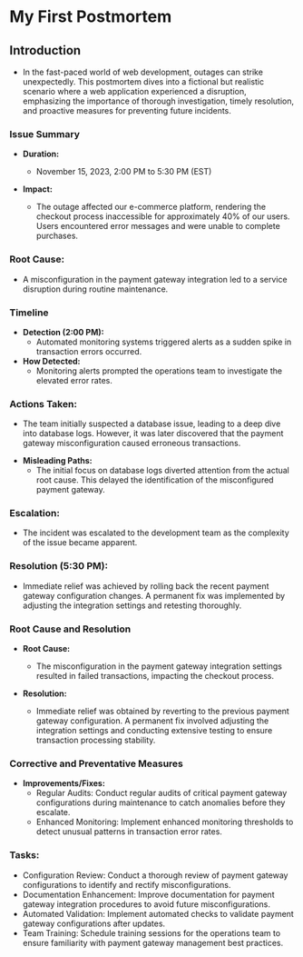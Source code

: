 # My First Postmortem

## Introduction
- In the fast-paced world of web development, outages can strike unexpectedly. This postmortem dives into a fictional but realistic scenario where a web application experienced a disruption, emphasizing the importance of thorough investigation, timely resolution, and proactive measures for preventing future incidents.

### Issue Summary
* **Duration:**
  - November 15, 2023, 2:00 PM to 5:30 PM (EST)

* **Impact:**
  - The outage affected our e-commerce platform, rendering the checkout process inaccessible for approximately 40% of our users. Users encountered error messages and were unable to complete purchases.

### Root Cause:
- A misconfiguration in the payment gateway integration led to a service disruption during routine maintenance.

### Timeline
* **Detection (2:00 PM):**
  - Automated monitoring systems triggered alerts as a sudden spike in transaction errors occurred.
* **How Detected:**
  - Monitoring alerts prompted the operations team to investigate the elevated error rates.

### Actions Taken:
- The team initially suspected a database issue, leading to a deep dive into database logs. However, it was later discovered that the payment gateway misconfiguration caused erroneous transactions.
* **Misleading Paths:**
  - The initial focus on database logs diverted attention from the actual root cause. This delayed the identification of the misconfigured payment gateway.

### Escalation:
- The incident was escalated to the development team as the complexity of the issue became apparent.

### Resolution (5:30 PM):
- Immediate relief was achieved by rolling back the recent payment gateway configuration changes. A permanent fix was implemented by adjusting the integration settings and retesting thoroughly.

### Root Cause and Resolution
* **Root Cause:**
  - The misconfiguration in the payment gateway integration settings resulted in failed transactions, impacting the checkout process.

* **Resolution:**
  - Immediate relief was obtained by reverting to the previous payment gateway configuration. A permanent fix involved adjusting the integration settings and conducting extensive testing to ensure transaction processing stability.

### Corrective and Preventative Measures
* **Improvements/Fixes:**
  - Regular Audits: Conduct regular audits of critical payment gateway configurations during maintenance to catch anomalies before they escalate.
  - Enhanced Monitoring: Implement enhanced monitoring thresholds to detect unusual patterns in transaction error rates.

### Tasks:
- Configuration Review: Conduct a thorough review of payment gateway configurations to identify and rectify misconfigurations.
- Documentation Enhancement: Improve documentation for payment gateway integration procedures to avoid future misconfigurations.
- Automated Validation: Implement automated checks to validate payment gateway configurations after updates.
- Team Training: Schedule training sessions for the operations team to ensure familiarity with payment gateway management best practices.

